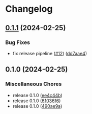 # Changelog

## [0.1.1](https://github.com/orca3/llm-model-serving/compare/v0.1.0...v0.1.1) (2024-02-25)


### Bug Fixes

* fix release pipeline ([#12](https://github.com/orca3/llm-model-serving/issues/12)) ([dd7aae4](https://github.com/orca3/llm-model-serving/commit/dd7aae41a464b8fa39e1a994e0c6d53d4b417185))

## 0.1.0 (2024-02-25)


### Miscellaneous Chores

* release 0.1.0 ([ee4c44b](https://github.com/orca3/llm-model-serving/commit/ee4c44bac03bd294fa8a54e0a6be27838974b34e))
* release 0.1.0 ([61036f6](https://github.com/orca3/llm-model-serving/commit/61036f6d5cb544d00f3f76e03b8112e4e1afff0c))
* release 0.1.0 ([490ae9a](https://github.com/orca3/llm-model-serving/commit/490ae9a36fc53a7c9df77300e4455d05484c937a))
